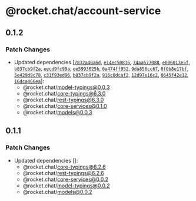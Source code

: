 # @rocket.chat/account-service

## 0.1.2

### Patch Changes

- Updated dependencies [[`7832a40a6d`](https://github.com/RocketChat/Rocket.Chat/commit/7832a40a6da4b7555aee79261971ccca65da255c), [`e14ec50816`](https://github.com/RocketChat/Rocket.Chat/commit/e14ec50816ef34ee1df61cb8e824cb2a55ff6db9), [`74aa677088`](https://github.com/RocketChat/Rocket.Chat/commit/74aa6770881eb620a2275b84c55465d7552e4597), [`e006013e5f`](https://github.com/RocketChat/Rocket.Chat/commit/e006013e5f1f2e795d1594b4c0ac325b600231c0), [`b837cb9f2a`](https://github.com/RocketChat/Rocket.Chat/commit/b837cb9f2a00979934861818e3f07fe357dc9b70), [`eecd9fc99a`](https://github.com/RocketChat/Rocket.Chat/commit/eecd9fc99a6a3d7f6156f9c6eaed5db64bba991a), [`ee5993625b`](https://github.com/RocketChat/Rocket.Chat/commit/ee5993625bb1341e758c6f9ea82ca66c2df03f05), [`6a474ff952`](https://github.com/RocketChat/Rocket.Chat/commit/6a474ff952fea793aac3db226d13fd9a0bb4f35a), [`9da856cc67`](https://github.com/RocketChat/Rocket.Chat/commit/9da856cc67e0264db4c39ce5324f961fa0906779), [`0f0b8e17bf`](https://github.com/RocketChat/Rocket.Chat/commit/0f0b8e17bff70942463179b7a57685675b0e5eac), [`5e429d9c78`](https://github.com/RocketChat/Rocket.Chat/commit/5e429d9c78f22cec15d89a4bbf29dd474ecc1b52), [`c31f93ed96`](https://github.com/RocketChat/Rocket.Chat/commit/c31f93ed9677e43d947615c5e2ace233c73df7ad), [`b837cb9f2a`](https://github.com/RocketChat/Rocket.Chat/commit/b837cb9f2a00979934861818e3f07fe357dc9b70), [`916c0dcaf2`](https://github.com/RocketChat/Rocket.Chat/commit/916c0dcaf22b2d891d2a257c8dc558f7768d6116), [`12d97e16c2`](https://github.com/RocketChat/Rocket.Chat/commit/12d97e16c2e12639944d35a4c59c0edba1fb5d2f), [`0645f42e12`](https://github.com/RocketChat/Rocket.Chat/commit/0645f42e12b2884bb54db559c4e0b58ac5e69912), [`16dca466ea`](https://github.com/RocketChat/Rocket.Chat/commit/16dca466ea5d79b5f9a5feb68bcb155767bff132)]:
  - @rocket.chat/model-typings@0.0.3
  - @rocket.chat/core-typings@6.3.0
  - @rocket.chat/rest-typings@6.3.0
  - @rocket.chat/core-services@0.1.0
  - @rocket.chat/models@0.0.3

## 0.1.1

### Patch Changes

- Updated dependencies []:
  - @rocket.chat/core-typings@6.2.6
  - @rocket.chat/rest-typings@6.2.6
  - @rocket.chat/core-services@0.0.2
  - @rocket.chat/model-typings@0.0.2
  - @rocket.chat/models@0.0.2
